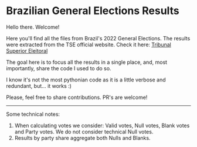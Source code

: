 # Brazilian General Elections Results

Hello there.
Welcome!

Here you'll find all the files from Brazil's 2022 General Elections.
The results were extracted from the TSE official website. Check it here: <a href="https://dadosabertos.tse.jus.br/dataset/resultados-2022" target="_blank">Tribunal Superior Eleitoral</a>

The goal here is to focus all the results in a single place, and, most importantly, share the code I used to do so.

I know it's not the most pythonian code as it is a little verbose and redundant, but... it works :)

Please, feel free to share contributions. PR's are welcome!


----------------------------

Some technical notes:
1. When calculating votes we consider: Valid votes, Null votes, Blank votes and Party votes. We do not consider technical Null votes.
2. Results by party share aggregate both Nulls and Blanks.
